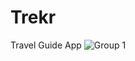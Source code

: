 # Trekr
Travel Guide App
![Group 1](https://user-images.githubusercontent.com/50796954/104845008-3721e000-58f9-11eb-8469-985d8faabedf.png)
